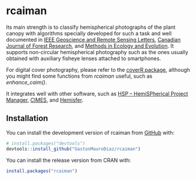 
<!-- README.md is generated from README.Rmd. Please edit that file -->

# rcaiman

<!-- badges: start -->
<!-- badges: end -->

Its main strength is to classify hemispherical photographs of the plant
canopy with algorithms specially developed for such a task and well
documented in [IEEE Geoscience and Remote Sensing
Letters](https://ieeexplore.ieee.org/document/7103294?arnumber=7103294),
[Canadian Journal of Forest
Research](https://cdnsciencepub.com/doi/full/10.1139/cjfr-2018-0006),
and [Methods in Ecology and
Evolution](https://besjournals.onlinelibrary.wiley.com/doi/10.1111/2041-210X.14059).
It supports non-circular hemispherical photography such as the ones
usually obtained with auxiliary fisheye lenses attached to smartphones.

For digital cover photography, please refer to the [coverR
package](https://link.springer.com/article/10.1007/s00468-022-02338-5),
although you might find some functions from *rcaiman* useful, such as
*enhance_caim()*.

It integrates well with other software, such as [HSP – HemiSPherical
Project Manager](http://scorpion.aai.ee/~lang/HSP/),
[CIMES](http://jmnw.free.fr/), and
[Hemisfer](https://www.schleppi.ch/patrick/hemisfer/).

## Installation

You can install the development version of rcaiman from
[GitHub](https://github.com/) with:

``` r
# install.packages("devtools")
devtools::install_github("GastonMauroDiaz/rcaiman")
```

You can install the release version from CRAN with:

``` r
install.packages("rcaiman")
```
